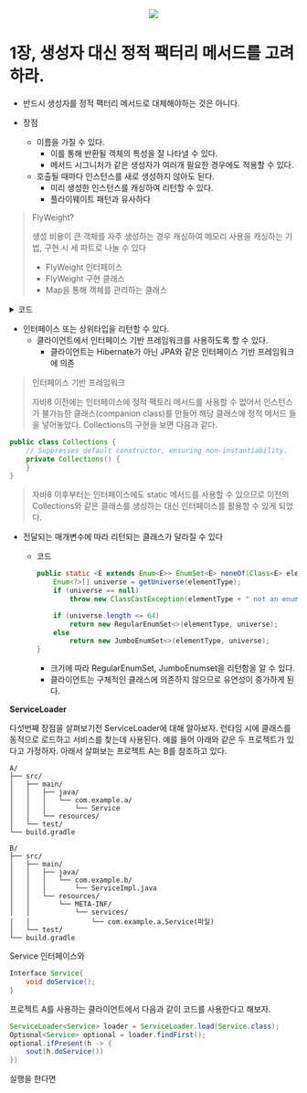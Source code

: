 <p align="center">
  <img src="https://user-images.githubusercontent.com/67682840/233975701-e720b359-89d1-4ba7-9859-0d55f614cfbb.png">
</p>

# 1장, 생성자 대신 정적 팩터리 메서드를 고려하라.

- 반드시 생성자를 정적 팩터리 메서드로 대체해야하는 것은 아니다.

- 장점
  - 이름을 가질 수 있다. 
    - 이를 통해 반환될 객체의 특성을 잘 나타낼 수 있다. 
    - 메서드 시그니처가 같은 생성자가 여러개 필요한 경우에도 적용할 수 있다.
  - 호출될 때마다 인스턴스를 새로 생성하지 않아도 된다.
    - 미리 생성한 인스턴스를 캐싱하여 리턴할 수 있다.
	- 플라이웨이트 패턴과 유사하다

> FlyWeight? 
>
> 생성 비용이 큰 객체를 자주 생성하는 경우 캐싱하여 메모리 사용을 캐싱하는 기법, 구현 시 세 파트로 나눌 수 있다
> - FlyWeight 인터페이스
> - FlyWeight 구현 클래스
> - Map을 통해 객체를 관리하는 클래스

<details>
<summary>코드</summary>

```java
interface Flyweight {
    void operation();
}

class ConcreteFlyweight implements Flyweight {
    private final String intrinsicState;

    public ConcreteFlyweight(String intrinsicState) {
        this.intrinsicState = intrinsicState;
    }

    @Override
    public void operation() {
        System.out.println("ConcreteFlyweight: " + intrinsicState);
    }
}

class FlyweightFactory {
    private Map<String, Flyweight> flyweights = new HashMap<>();

    public Flyweight getFlyweight(String key) {
        if (flyweights.containsKey(key)) {
            return flyweights.get(key);
        } else {
            Flyweight flyweight = new ConcreteFlyweight(key);
            flyweights.put(key, flyweight);
            return flyweight;
        }
    }
}

public class Client {
    public static void main(String[] args) {
        FlyweightFactory factory = new FlyweightFactory();

        Flyweight flyweight1 = factory.getFlyweight("A");
        flyweight1.operation(); // 출력 결과: "ConcreteFlyweight: A"

        Flyweight flyweight2 = factory.getFlyweight("A");
        flyweight2.operation(); // 출력 결과: "ConcreteFlyweight: A"

        System.out.println(flyweight1 == flyweight2); // 출력 결과: "true"
    }
}
```
</details>
		
  - 인터페이스 또는 상위타입을 리턴할 수 있다.
    - 클라이언트에서 인터페이스 기반 프레임워크를 사용하도록 할 수 있다.
      - 클라이언트는 Hibernate가 아닌 JPA와 같은 인터페이스 기반 프레임워크에 의존
  
> 인터페이스 기반 프레임워크
>
> 자바8 이전에는 인터페이스에 정적 팩토리 메서드를 사용할 수 없어서 인스턴스가 불가능한 클래스(companion class)를 만들어 해당 클래스에 정적 메서드 들을 넣어놓았다. Collections의 구현을 보면 다음과 같다.
```java
public class Collections {
    // Suppresses default constructor, ensuring non-instantiability.
    private Collections() {
    }
}
```
> 자바8 이후부터는 인터페이스에도 static 메서드를 사용할 수 있으므로 이전의 Collections와 같은 클래스를 생성하는 대신 인터페이스를 활용할 수 있게 되었다.

   - 전달되는 매개변수에 따라 리턴되는 클래스가 달라질 수 있다
     - 코드

		```java
		public static <E extends Enum<E>> EnumSet<E> noneOf(Class<E> elementType) {
			Enum<?>[] universe = getUniverse(elementType);
			if (universe == null)
				throw new ClassCastException(elementType + " not an enum");

			if (universe.length <= 64)
				return new RegularEnumSet<>(elementType, universe);
			else
				return new JumboEnumSet<>(elementType, universe);
		}
		```

		- 크기에 따라 RegularEnumSet, JumboEnumset을 리턴함을 알 수 있다.
		- 클라이언트는 구체적인 클래스에 의존하지 않으므로 유연성이 증가하게 된다.



**ServiceLoader** 

다섯번째 장점을 살펴보기전 ServiceLoader에 대해 알아보자. 런타임 시에 클래스를 동적으로 로드하고 서비스를 찾는데 사용된다. 예를 들어 아래와 같은 두 프로젝트가 있다고 가정하자. 아래서 살펴보는 프로젝트 A는 B를 참조하고 있다.
```
A/
├── src/
│   ├── main/
│   │   ├── java/
│   │   │   └── com.example.a/
│   │   │       └── Service
│   │   └── resources/
│   └── test/
└── build.gradle

B/
├── src/
│   ├── main/
│   │   ├── java/
│   │   │   └── com.example.b/
│   │   │       └── ServiceImpl.java
│   │   └── resources/
│   │       └── META-INF/
│   │           └── services/
│   │               └── com.example.a.Service(파일)
│   └── test/
└── build.gradle

```

Service 인터페이스와 

```java
Interface Service{
	void doService();
}
```

프로젝트 A를 사용하는 클라이언트에서 다음과 같이 코드를 사용한다고 해보자.

```java
ServiceLoader<Service> loader = ServiceLoader.load(Service.class);
Optional<Service> optional = loader.findFirst();
optional.ifPresent(h -> {
	sout(h.doService())
})
```

실행을 한다면